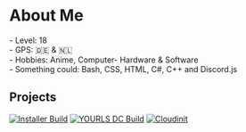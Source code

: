 <h1>About Me</h1>
- Level: 18 <br>
- GPS: 🇩🇪 & 🇳🇱 <br>
- Hobbies: Anime, Computer- Hardware & Software<br>
- Something could: Bash, CSS, HTML, C#, C++ and Discord.js<br>
<h2>Projects</h2>

[![Installer Build](https://img.shields.io/badge/unofficial--BeamMP--Server--installer%20-OK-brightgreen?style=for-the-badge)](https://github.com/Kiznaiver-system/unofficial-BeamMP-Server-installer)
[![YOURLS DC Build](https://img.shields.io/badge/YOURLS%20Discord%20Bort-Error-orange?style=for-the-badge)](#)
[![Cloudinit](https://img.shields.io/badge/CloudINIT%20Creator%20Bort-Brocken-red?style=for-the-badge)](#)

